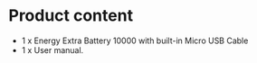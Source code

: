 # Product content
- 1 x Energy Extra Battery 10000 with built-in Micro USB Cable
- 1 x User manual.
